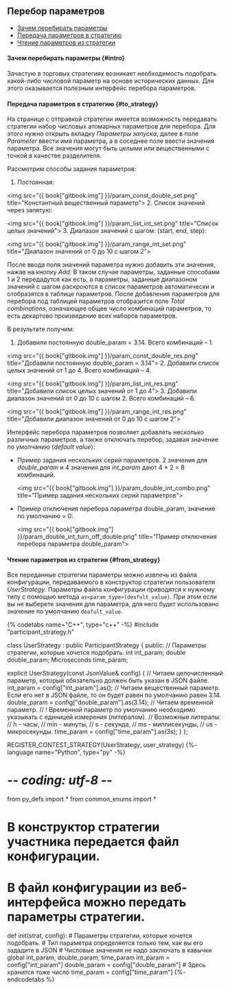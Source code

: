 ## Перебор параметров

- [Зачем перебирать параметры](#intro)
- [Передача параметров в стратегию](#to_strategy)
- [Чтение параметров из стратегии](#from_strategy)

#### Зачем перебирать параметры {#intro}

Зачастую в торговых стратегиях возникает необходимость подобрать какой-либо числовой параметр на основе исторических данных.
Для этого оказывается полезным интерфейс перебора параметров.

#### Передача параметров в стратегию {#to_strategy}

На странице с отправкой стратегии имеется возможность передавать стратегии набор числовых атомарных параметров для перебора.
Для этого нужно открыть вкладку *Параметры запуска*, далее в поле *Parameter* ввести имя параметра, а в соседнее поле ввести значения параметра.
Все значения могут быть целыми или вещественными с точкой в качестве разделителя.

Рассмотрим способы задания параметров:

1. Постоянная:

  <img src="{{ book["gitbook.img"] }}/param_const_double_set.png" title="Константный вещественный параметр">
2. Список значений через запятую:

  <img src="{{ book["gitbook.img"] }}/param_list_int_set.png" title="Список целых значений">
3. Диапазон значений с шагом: (start, end, step):

  <img src="{{ book["gitbook.img"] }}/param_range_int_set.png" title="Диапазон значений от 0 до 10 с шагом 2">

После ввода поля значений параметра нужно добавить эти значения, нажав на кнопку *Add*.
В таком случае параметры, заданные способами 1 и 2 передадутся как есть, а параметры, заданные диапазоном значений с шагом раскроются в список параметров автоматически и отобразятся в таблице параметров.
После добавления параметров для перебора под таблицей параметров отобразится поле *Total combinations*, означающее общее число комбинаций параметров, то есть декартово произведение всех наборов параметров.

В результате получим:

1. Добавили постоянную double_param = 3.14.
  Всего комбинаций – 1.

  <img src="{{ book["gitbook.img"] }}/param_const_double_res.png" title="Добавили постоянную double_param = 3.14">
2. Добавили список целых значений от 1 до 4.
  Всего комбинаций – 4.

  <img src="{{ book["gitbook.img"] }}/param_list_int_res.png" title="Добавили список целых значений от 1 до 4">
3. Добавили диапазон значений от 0 до 10 с шагом 2.
  Всего комбинаций – 6.

  <img src="{{ book["gitbook.img"] }}/param_range_int_res.png" title="Добавили диапазон значений от 0 до 10 с шагом 2">

Интерфейс перебора параметров позволяет добавлять несколько различных параметров, а также отключать перебор, задавая значение по умолчанию (*default value*):

- Пример задания нескольких серий параметров.
  2 значения для *double_param* и 4 значения для *int_param* дают 4 * 2 = 8 комбинаций.

  <img src="{{ book["gitbook.img"] }}/param_double_int_combo.png" title="Пример задания нескольких серий параметров">
- Пример отключения перебора параметра double_param, значение по умолчанию = 0:

  <img src="{{ book["gitbook.img"] }}/param_double_int_turn_off_double.png" title="Пример отключения перебора параметра double_param">

#### Чтение параметров из стратегии {#from_strategy}

Все переданные стратегии параметры можно извлечь из файла конфигурации, передаваемого в конструктор стратегии пользователя *UserStrategy*.
Параметры файла конфигурации приводятся к нужному типу с помощью метода `as<param_type>(deafult_value)`.
При этом если вы не выберете значения для параметра, для него будет использовано значение по умолчанию `deafult_value`.

{% codetabs name="C++", type="c++" -%}
#include "participant_strategy.h"

class UserStrategy : public ParticipantStrategy {
public:
  // Параметры стратегии, которые хочется подобрать.
  int int_param;
  double double_param;
  Microseconds time_param;

  explicit UserStrategy(const JsonValue& config) {
    // Читаем целочисленный параметр, который обязательно должен быть указан в JSON файле.
    int_param = config["int_param"].as<int>();
    // Читаем вещественный параметр. Если его нет в JSON файле, то он будет равен по умолчанию равен 3.14.
    double_param = config["double_param"].as<double>(3.14);
    // Читаем временной параметр.
    // ! Временной параметр по умолчанию необходимо указывать с единицей измерения (литералом).
    // Возможные литералы:
    // h - часы,
    // min - минуты,
    // s - секунда,
    // ms - миллисекунды,
    // us - микросекунды.
    time_param = config["time_param"].as<Microseconds>(3s);
  }
};

REGISTER_CONTEST_STRATEGY(UserStrategy, user_strategy)
{%- language name="Python", type="py" -%}
# -*- coding: utf-8 -*-

from py_defs import *
from common_enums import *


# В конструктор стратегии участника передается файл конфигурации.
# В файл конфигурации из веб-интерфейса можно передать параметры стратегии.
def init(strat, config):
    # Параметры стратегии, которые хочется подобрать.
    # Тип параметра определяется только тем, как вы его зададите в JSON
    # Числовые значения не надо заключать в кавычки
    global int_param, double_param, time_param
    int_param = config["int_param"]
    double_param = config["double_param"]
    # Здесь хранится тоже число
    time_param = config["time_param"]
{%- endcodetabs %}

